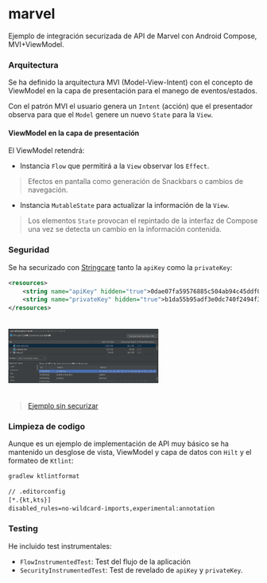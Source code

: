 # marvel

Ejemplo de integración securizada de API de Marvel con Android Compose, MVI+ViewModel.

### Arquitectura

Se ha definido la arquitectura MVI (Model-View-Intent) con el concepto de ViewModel en la capa de presentación para el manego de eventos/estados.

Con el patrón MVI el usuario genera un `Intent` (acción) que el presentador observa para que el `Model` genere un nuevo `State` para la `View`.

#### ViewModel en la capa de presentación

El ViewModel retendrá:

- Instancia `Flow` que permitirá a la `View` observar los `Effect`.
> Efectos en pantalla como generación de Snackbars o cambios de navegación.
- Instancia `MutableState` para actualizar la información de la `View`.
> Los elementos `State` provocan el repintado de la interfaz de Compose una vez se detecta un cambio en la información contenida.

### Seguridad

Se ha securizado con [Stringcare](https://github.com/stringcare) tanto la `apiKey` como la `privateKey`:

```xml
<resources>
    <string name="apiKey" hidden="true">0dae07fa59576885c504ab94c45ddf0f</string>
    <string name="privateKey" hidden="true">b1da55b95adf3e0dc740f2494f3233088ff54d9b</string>
</resources>
```

<img width="60%" vspace="20" src="https://github.com/efraespada/marvel/raw/develop/images/secure.png">

> [Ejemplo sin securizar](https://github.com/efraespada/marvel/raw/develop/images/not_secure.png)

### Limpieza de codigo

Aunque es un ejemplo de implementación de API muy básico se ha mantenido un desglose de vista, ViewModel y capa de datos con `Hilt` y el formateo de `Ktlint`:

```bash
gradlew ktlintformat
```
```txt
// .editorconfig
[*.{kt,kts}]
disabled_rules=no-wildcard-imports,experimental:annotation
```

### Testing
He incluido test instrumentales:

- `FlowInstrumentedTest`: Test del flujo de la aplicación
- `SecurityInstrumentedTest`: Test de revelado de `apiKey` y `privateKey`.







